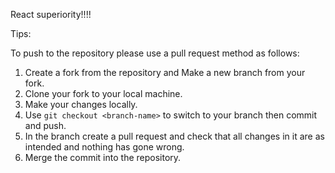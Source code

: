 React superiority!!!!

Tips: 

To push to the repository please use a pull request method as follows: 

1) Create a fork from the repository and Make a new branch from your fork.
2) Clone your fork to your local machine.
3) Make your changes locally.
4) Use `git checkout <branch-name>` to switch to your branch then commit and push.
5) In the branch create a pull request and check that all changes in it are as intended and nothing has gone wrong.
6) Merge the commit into the repository.
